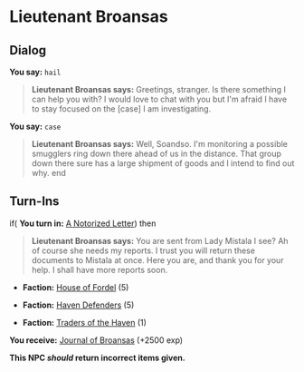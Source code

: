 # Lieutenant Broansas
## Dialog

**You say:** `hail`



>**Lieutenant Broansas says:** Greetings, stranger. Is there something I can help you with? I would love to chat with you but I'm afraid I have to stay focused on the [case] I am investigating.

**You say:** `case`



>**Lieutenant Broansas says:** Well, Soandso. I'm monitoring a possible smugglers ring down there ahead of us in the distance. That group down there sure has a large shipment of goods and I intend to find out why.
end

## Turn-Ins





if( **You turn in:** [A Notorized Letter](/item/4760)) then


>**Lieutenant Broansas says:** You are sent from Lady Mistala I see? Ah of course she needs my reports. I trust you will return these documents to Mistala at once. Here you are, and thank you for your help. I shall have more reports soon.


* __Faction:__ [House of Fordel](/faction/1510) (5)


* __Faction:__ [Haven Defenders](/faction/1509) (5)


* __Faction:__ [Traders of the Haven](/faction/1508) (1)


 **You receive:**  [Journal of Broansas](/item/4761) (+2500 exp)

**This NPC *should* return incorrect items given.**
